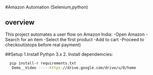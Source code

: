 #Amazon Automation (Selenium,python)


## overview
This project automates a user flow on Amazon India:
-Open Amazon
-Search for an item
-Select the first product
-Add to cart 
-Proceed to checkout(stops before real payment)

##Setup
1.Install Pythpn 3.x
2. Install dependemcies:
```bash
  pip install-r requirements.txt
   Demo__Video -----https://drive.google.com/drive/u/0/home
